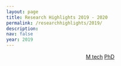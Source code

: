 ```yaml
---
layout: page
title: Research Highlights 2019 - 2020
permalink: /researchhighlights/2019/
description: 
nav: false
year: 2019
---
```




<div style="text-align:center;">
  <a href="/researchhighlights/2019/mtech" class="btn btn-primary btn-lg active" role="button" aria-pressed="true">M tech</a>
  <a href="/researchhighlights/2019/phd" class="btn btn-primary btn-lg active" role="button" aria-pressed="true">PhD</a>
</div>